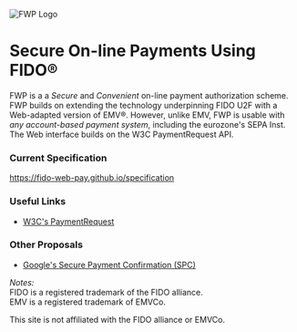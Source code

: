 ![FWP Logo](https://fido-web-pay.github.io/specification/fwp.svg)
# Secure On-line Payments Using FIDO&reg;
FWP is a a _Secure_ and _Convenient_ on-line payment authorization scheme.
FWP builds on extending the technology underpinning FIDO&nbsp;U2F
with a Web-adapted version of EMV&reg;.
However, unlike EMV, FWP is usable with _any account-based
payment system_, including the eurozone's SEPA Inst.
The Web interface builds on the W3C PaymentRequest API.

### Current Specification
https://fido-web-pay.github.io/specification

### Useful Links
- [W3C's PaymentRequest](https://www.w3.org/TR/payment-request/)

### Other Proposals
- [Google's Secure Payment Confirmation (SPC)](https://github.com/rsolomakhin/secure-payment-confirmation)

_Notes:_<br>
FIDO is a registered trademark of the FIDO alliance.<br>
EMV is a registered trademark of EMVCo.

This site is not affiliated with the FIDO alliance or EMVCo.
